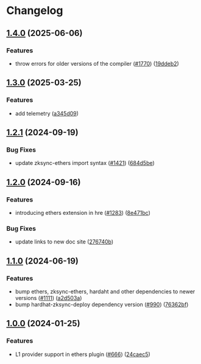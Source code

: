 # Changelog

## [1.4.0](https://github.com/matter-labs/hardhat-zksync/compare/@matterlabs/hardhat-zksync-ethers-v1.3.0...@matterlabs/hardhat-zksync-ethers-v1.4.0) (2025-06-06)


### Features

* throw errors for older versions of the compiler ([#1770](https://github.com/matter-labs/hardhat-zksync/issues/1770)) ([19ddeb2](https://github.com/matter-labs/hardhat-zksync/commit/19ddeb26796da51adf4b0f1d895ef754424b6bf9))

## [1.3.0](https://github.com/matter-labs/hardhat-zksync/compare/@matterlabs/hardhat-zksync-ethers-v1.2.1...@matterlabs/hardhat-zksync-ethers-v1.3.0) (2025-03-25)


### Features

* add telemetry ([a345d09](https://github.com/matter-labs/hardhat-zksync/commit/a345d09e2150ac5b2b96b9e77edbe18dc0f3e7f4))

## [1.2.1](https://github.com/matter-labs/hardhat-zksync/compare/@matterlabs/hardhat-zksync-ethers-v1.2.0...@matterlabs/hardhat-zksync-ethers-v1.2.1) (2024-09-19)


### Bug Fixes

* update zksync-ethers import syntax ([#1421](https://github.com/matter-labs/hardhat-zksync/issues/1421)) ([684d5be](https://github.com/matter-labs/hardhat-zksync/commit/684d5becaae410c007164890b2ebe240ea293152))

## [1.2.0](https://github.com/matter-labs/hardhat-zksync/compare/@matterlabs/hardhat-zksync-ethers-v1.1.0...@matterlabs/hardhat-zksync-ethers-v1.2.0) (2024-09-16)


### Features

* introducing ethers extension in hre ([#1283](https://github.com/matter-labs/hardhat-zksync/issues/1283)) ([8e471bc](https://github.com/matter-labs/hardhat-zksync/commit/8e471bcbbbf1ee712fe79cd5d5782c11e52e3b75))


### Bug Fixes

* update links to new doc site ([276740b](https://github.com/matter-labs/hardhat-zksync/commit/276740ba5abf8b5775e135b5653824d6456a7e4f))

## [1.1.0](https://github.com/matter-labs/hardhat-zksync/compare/@matterlabs/hardhat-zksync-ethers-v1.0.0...@matterlabs/hardhat-zksync-ethers-v1.1.0) (2024-06-19)


### Features

* bump ethers, zksync-ethers, hardaht and other dependencies to newer versions ([#1111](https://github.com/matter-labs/hardhat-zksync/issues/1111)) ([a2d503a](https://github.com/matter-labs/hardhat-zksync/commit/a2d503abe3f504859651f22998046576eddf6579))
* bump hardhat-zksync-deploy dependency version ([#990](https://github.com/matter-labs/hardhat-zksync/issues/990)) ([76362bf](https://github.com/matter-labs/hardhat-zksync/commit/76362bf435a2af5294a9106370f9c9faaaccdd17))

## [1.0.0](https://github.com/matter-labs/hardhat-zksync/compare/@matterlabs/hardhat-zksync-ethers-v0.0.1-beta.2...@matterlabs/hardhat-zksync-ethers-v1.0.0) (2024-01-25)


### Features

* L1 provider support in ethers plugin ([#666](https://github.com/matter-labs/hardhat-zksync/issues/666)) ([24caec5](https://github.com/matter-labs/hardhat-zksync/commit/24caec58a9c84cee357ec08e9f8c9548ce49c5a2))
